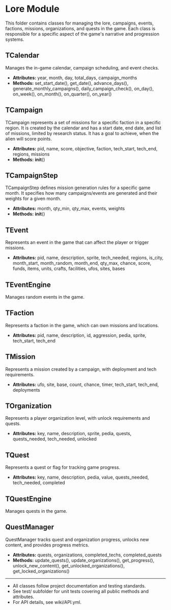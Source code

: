 # Lore Module

This folder contains classes for managing the lore, campaigns, events, factions, missions, organizations, and quests in the game. Each class is responsible for a specific aspect of the game's narrative and progression systems.

## TCalendar
Manages the in-game calendar, campaign scheduling, and event checks.
- **Attributes:** year, month, day, total_days, campaign_months
- **Methods:** set_start_date(), get_date(), advance_days(), generate_monthly_campaigns(), daily_campaign_check(), on_day(), on_week(), on_month(), on_quarter(), on_year()

## TCampaign
TCampaign represents a set of missions for a specific faction in a specific region. It is created by the calendar and has a start date, end date, and list of missions, limited by research status. It has a goal to achieve, when the alien will score points.
- **Attributes:** pid, name, score, objective, faction, tech_start, tech_end, regions, missions
- **Methods:** __init__()

## TCampaignStep
TCampaignStep defines mission generation rules for a specific game month. It specifies how many campaigns/events are generated and their weights for a given month.
- **Attributes:** month, qty_min, qty_max, events, weights
- **Methods:** __init__()

## TEvent
Represents an event in the game that can affect the player or trigger missions.
- **Attributes:** pid, name, description, sprite, tech_needed, regions, is_city, month_start, month_random, month_end, qty_max, chance, score, funds, items, units, crafts, facilities, ufos, sites, bases

## TEventEngine
Manages random events in the game.

## TFaction
Represents a faction in the game, which can own missions and locations.
- **Attributes:** pid, name, description, id, aggression, pedia, sprite, tech_start, tech_end

## TMission
Represents a mission created by a campaign, with deployment and tech requirements.
- **Attributes:** ufo, site, base, count, chance, timer, tech_start, tech_end, deployments

## TOrganization
Represents a player organization level, with unlock requirements and quests.
- **Attributes:** key, name, description, sprite, pedia, quests, quests_needed, tech_needed, unlocked

## TQuest
Represents a quest or flag for tracking game progress.
- **Attributes:** key, name, description, pedia, value, quests_needed, tech_needed, completed

## TQuestEngine
Manages quests in the game.

## QuestManager
QuestManager tracks quest and organization progress, unlocks new content, and provides progress metrics.
- **Attributes:** quests, organizations, completed_techs, completed_quests
- **Methods:** update_quests(), update_organizations(), get_progress(), unlock_new_content(), get_unlocked_organizations(), get_locked_organizations()

---

- All classes follow project documentation and testing standards.
- See test/ subfolder for unit tests covering all public methods and attributes.
- For API details, see wiki/API.yml.
